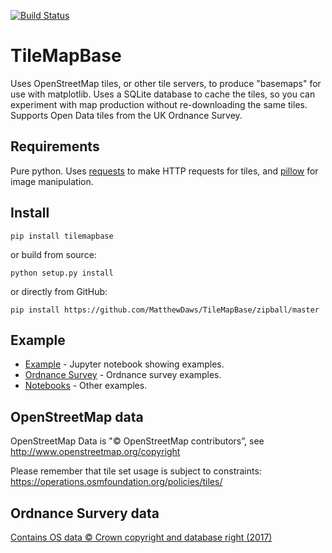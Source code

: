 [![Build Status](https://travis-ci.org/MatthewDaws/TileMapBase.svg?branch=master)](https://travis-ci.org/MatthewDaws/TileMapBase) 

# TileMapBase

Uses OpenStreetMap tiles, or other tile servers, to produce "basemaps" for use with matplotlib.  Uses a SQLite database to cache the tiles, so you can experiment with map production without re-downloading the same tiles.  Supports Open Data tiles from the
UK Ordnance Survey.


## Requirements

Pure python.  Uses [requests](http://docs.python-requests.org/en/master/) to make HTTP requests for tiles, and [pillow](https://python-pillow.org/) for image manipulation.


## Install

    pip install tilemapbase

or build from source:

    python setup.py install

or directly from GitHub:

    pip install https://github.com/MatthewDaws/TileMapBase/zipball/master


## Example

- [Example](https://github.com/MatthewDaws/TileMapBase/blob/master/notebooks/Example.ipynb) - Jupyter notebook showing examples.
- [Ordnance Survey](https://github.com/MatthewDaws/TileMapBase/blob/master/notebooks/Ordnance%20Survey.ipynb) - Ordnance survey examples.
- [Notebooks](https://github.com/MatthewDaws/TileMapBase/blob/master/notebooks/) - Other examples.


## OpenStreetMap data

OpenStreetMap Data is "© OpenStreetMap contributors”, see http://www.openstreetmap.org/copyright

Please remember that tile set usage is subject to constraints: https://operations.osmfoundation.org/policies/tiles/

## Ordnance Survery data

[Contains OS data © Crown copyright and database right (2017)](http://www.nationalarchives.gov.uk/doc/open-government-licence/version/3/)
